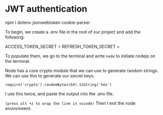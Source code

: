 # JWT authentication

npm i dotenv jsonwebtoken cookie-parser

To begin, we create a .env file in the root of our project and add the following:

ACCESS_TOKEN_SECRET =
REFRESH_TOKEN_SECRET =

To populate them, we go to the terminal and write `node` to initiate nodejs on the terminal.

Node has a core crypto module that we can use to generate random strings. We can use this to generate our secret keys.

`require('crypto').randomBytes(64).toString('hex')`

I use this twice, and paste the output into the .env file.

`(press alt +z to wrap the line in vscode)`
Then I exit the node environment.
